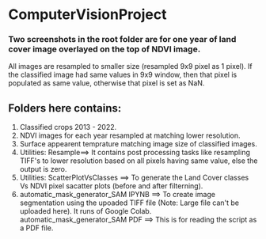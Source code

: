 # ComputerVisionProject
 
### Two screenshots in the root folder are for one year of land cover image overlayed on the top of NDVI image. 
All images are resampled to smaller size (resampled 9x9 pixel as 1 pixel).
If the classified image had same values in 9x9 window, then that pixel is populated as same value, otherwise that pixel is set as NaN.
## Folders here contains:
1. Classified crops 2013 - 2022.
2. NDVI images for each year resampled at matching lower resolution.
3. Surface appearent temprature matching image size of classified images.
4. Utilities: Resample==> It contains post processing tasks like resampling TIFF's to lower resolution based on all pixels having same value, else the output is zero.
5. Utilities: ScatterPlotVsClasses ==> To generate the Land Cover classes Vs NDVI pixel sacatter plots (before and after filterning).
6. automatic_mask_generator_SAM IPYNB ==> To create image segmentation using the upoaded TIFF file (Note: Large file can't be uploaded here). It runs of Google Colab.
automatic_mask_generator_SAM PDF ==> This is for reading the script as a PDF file.
